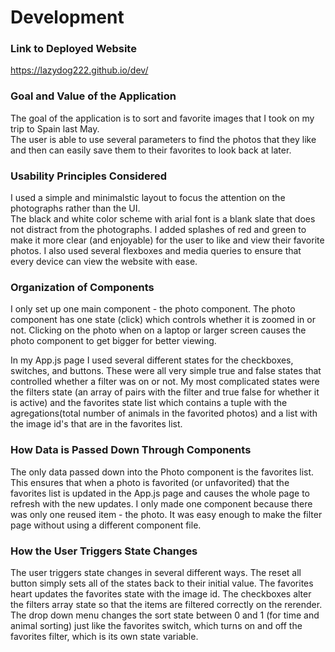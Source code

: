 # Development

### Link to Deployed Website
https://lazydog222.github.io/dev/

### Goal and Value of the Application
The goal of the application is to sort and favorite images that I took on my trip to Spain last May.  
The user is able to use several parameters to find the photos that they like and then can easily
save them to their favorites to look back at later.

### Usability Principles Considered
I used a simple and minimalstic layout to focus the attention on the photographs rather than the UI.  
The black and white color scheme with arial font is a blank slate that does not distract from the photographs.
I added splashes of red and green to make it more clear (and enjoyable) for the user to like and view their favorite photos.
I also used several flexboxes and media queries to ensure that every device can view the website with ease.

### Organization of Components
I only set up one main component - the photo component.  The photo component has one state (click) which controls whether
it is zoomed in or not. Clicking on the photo when on a laptop or larger screen causes the photo component to get bigger
for better viewing.

In my App.js page I used several different states for the checkboxes, switches, and buttons.  These were all very simple
true and false states that controlled whether a filter was on or not.  My most complicated states were the filters state (an
array of pairs with the filter and true false for whether it is active) and the favorites state list which contains a tuple with
the agregations(total number of animals in the favorited photos) and a list with the image id's that are in the favorites list.  

### How Data is Passed Down Through Components
The only data passed down into the Photo component is the favorites list.  This ensures that when a photo is favorited (or unfavorited)
that the favorites list is updated in the App.js page and causes the whole page to refresh with the new updates.  I only made
one component because there was only one reused item - the photo. It was easy enough to make the filter page without using a different
component file.

### How the User Triggers State Changes
The user triggers state changes in several different ways.  The reset all button simply sets all of the states back to their initial value.
The favorites heart updates the favorites state with the image id.  The checkboxes alter the filters array state so that the items are filtered correctly on the rerender.  The drop down menu changes the sort state between 0 and 1 (for time and animal sorting) just like the favorites switch, which turns on and off the favorites filter, which is its own state variable.  

